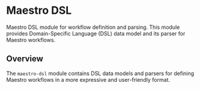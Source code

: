 # Maestro DSL

Maestro DSL module for workflow definition and parsing.
This module provides Domain-Specific Language (DSL) data model and its parser for Maestro workflows.

## Overview

The `maestro-dsl` module contains DSL data models and parsers for defining Maestro workflows in a more expressive and user-friendly format.

